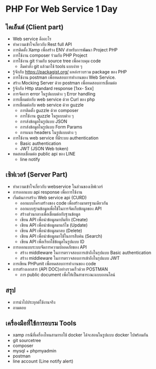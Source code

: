 # PHP For Web Service 1 Day
## ไคเอ็นต์ (Client part) 
+ Web service คืออะไร 
+ ทำความเข้าใจเกี่ยวกับ Rest full API 
+ การติดตั้ง Xamp เพื่อสร้าง ENV สำหรับการพัฒนา Project PHP 
+ การใช้งาน composer ร่วมกับ PHP Project 
+ การใช้งาน git ร่วมกับ source tree เพื่อควบคุม code 
    + ลืมคำสั่ง git แล้วมาใช้ tools แบบง่าย ๆ
+ รู้จักกับ https://packagist.org/ แหล่งรวบรวม package ของ PHP
+ การใช้งาน postman เพื่อทดสอบการทำงานของ Web Service.
+ สร้าง Mocking Server ด้วย postman เพื่อทดสอบการเชื่อมต่อ
+ รู้จักกับ Http standard response [1xx- 5xx] 
+ การจัดการ error ในรูปแบบต่าง ๆ Error handling 
+ การเชื่อมต่อกับ web service ด้วย Curl ของ php 
+ การเชื่อมต่อกับ web service ด้วย guzzle
    + การติดตั้ง guzzle ด้วย composer 
    + การใช้งาน guzzle ในรูแบบต่าง ๆ 
    + การส่งข้อมูลในรูปแบบ JSON 
    + การส่งข้อมูลในรูปแบบ Form Params
    + การแนบ headers ในรูปแบบต่าง ๆ 
+ การใช้งาน web service ที่มีระบบ authentication
    + Basic authentication 
    + JWT (JSON Web token)
+ ทดสอบเชื่อมต่อ public api ของ LINE 
    + line notify

## เซิฟเวอร์ (Server Part)
+ ทำความเข้าใจเกี่ยวกับ webservice ในส่วนของเซิฟเวอร์ 
+ การออกแบบ api response เพื่อการใช้งาน
+ เริ่มต้นการสร้าง Web service api (CURD)
    + ออกแบบโครงสร้างของ code เพื่อสร้างมาตรฐานเดียวกัน
    + ออกแบบฐานข้อมูลเพื่อใช้ในการจัดเก็บข้อมูลของ API
    + สร้างส่วนกลางเพื่อเชื่อมต่อกับฐานข้อมูล 
    + เขียน API เพื่อนำข้อมูลมาบันทึก (Create) 
    + เขียน API เพื่อนำข้อมูลมาแก้ไข (Update) 
    + เขียน API เพื่อนำข้อมูลมาลบ (Delete) 
    + เขียน API เพื่อนำข้อมูลมาใช้ในการสืบค้น (Search)
    + เขียน API เพื่อเรียกใช้ข้อมูลในรูปแบบ ID
 + การออกแบบระบบจัดการความปลอดภัยของ API 
    + สร้าง middleware ในการตรวจสอบการเข้าถึงในรุปแบบ Basic authentication
    + สร้าง middleware ในการตรวจสอบการเข้าถึงในรุปแบบ JWT 
 + การเขียน PHPunit เพื่อทดสอบการทำงานของ code
 + การสร้างเอกสาร (API DOC)อย่างรวดเร็วด้วย POSTMAN 
     + การ public document เพื่อให้เป็นสาธาระณะแบบออนไลน์ 
     
## สรุป 
+ การนำไปประยุกต์ใช้งานจริง
+ ถามตอบ

## เครื่องมือที่ใช้การอบรม Tools
+ xamp กรณีที่เครื่องไหนสามารถใช้ docker ได้จะสอนในรูปแบบ docker ไปพร้อมกัน
+ git sourcetree 
+ composer 
+ mysql + phpmyadmin
+ postman 
+ line account (Line notify alert) 
